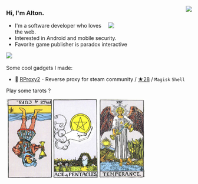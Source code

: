 <img align="right" src="https://busy.moe/badges/2?style=for-the-badge"/></a>

### Hi, I'm **Alton**.

<a href="https://github.com/wuhan005?tab=repositories">
  <img align="right" src="https://github-readme-stats.vercel.app/api?username=Altonhe&count_private=true&show_icons=true&theme=cobalt&hide_border=true" width="45%" />
</a>

- I'm a software developer who loves the web.
- Interested in Android and mobile security.
- Favorite game publisher is paradox interactive

<img display="block" src="https://visitor-badge.laobi.icu/badge?page_id=Altonhe" />

Some cool gadgets I made:
- 🚂 [RProxy2](https://github.com/Altonhe/RProxy2) - Reverse proxy for steam community / [★28](https://github.com/Altonhe/RProxy2/stargazers) / `Magisk` `Shell`


Play some tarots ?

<div display="block">
<a href="https://thearcanagame.fandom.com/wiki/Tarot_Deck" target="_blank">
<img style="transform: rotate(180deg);" src="https://raw.githubusercontent.com/Altonhe/Altonhe/master/tarot/cups11.jpg" width="25%" /><img src="https://raw.githubusercontent.com/Altonhe/Altonhe/master/tarot/pents01.jpg" width="25%" /><img src="https://raw.githubusercontent.com/Altonhe/Altonhe/master/tarot/maj14.jpg" width="25%" />
</a>
</div> 

